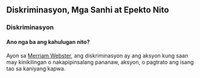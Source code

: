 ## Diskriminasyon, Mga Sanhi at Epekto Nito

### Diskriminasyon
#### Ano nga ba ang kahulugan nito?
Ayon sa [Merriam Webster](https://www.merriam-webster.com/dictionary/discrimination), ang diskriminasyon ay ang aksyon kung saan may kinikilingan o nakapipinsalang pananaw, aksyon, o pagtrato ang isang tao sa kaniyang kapwa.
